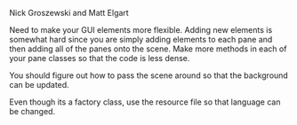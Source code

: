 Nick Groszewski and Matt Elgart

Need to make your GUI elements more flexible.  Adding new elements is somewhat hard since you are simply adding elements to each pane and then adding all of the panes onto the scene.  Make more methods in each of your pane classes so that the code is less dense.  

You should figure out how to pass the scene around so that the background can be updated.  

Even though its a factory class, use the resource file so that language can be changed.